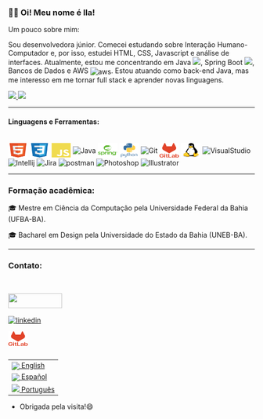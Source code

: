 ### 👩‍💻 Oi! Meu nome é Ila!

<!--
**ilamuniz/ilamuniz** is a ✨ _special_ ✨ repository because its `README.md` (this file) appears on your GitHub profile.
-->

Um pouco sobre mim:

Sou desenvolvedora júnior. Comecei estudando sobre Interação Humano-Computador e, por isso, estudei HTML, CSS, Javascript e análise de interfaces. Atualmente, estou me concentrando em Java <img width="20" src="https://cdn.jsdelivr.net/gh/devicons/devicon/icons/java/java-original.svg" />, Spring Boot <img width="20" src="https://cdn.jsdelivr.net/gh/devicons/devicon/icons/spring/spring-original.svg" />, Bancos de Dados e AWS <img align = "center" src="https://i.imgur.com/IhS1TUg.png" alt="aws" width="30" height="30"/>. Estou atuando como back-end Java, mas me interesso em me tornar full stack e aprender novas linguagens.


<div>
  <a href="https://github.com/ilamuniz">
  <img height="160em" src="https://github-readme-stats.vercel.app/api?username=ilamuniz&show_icons=true&theme=tokyonight&include_all_commits=true&count_private=true">
  <img height="160em" src="https://github-readme-stats.vercel.app/api/top-langs/?username=ilamuniz&layout=compact&langs_count=7&theme=tokyonight"></a>
</div>
	
___
	
#### Linguagens e Ferramentas:

<div style="display: inline_block"><br>
	<img align="center" alt="HTML" height="30" width="40" src="https://raw.githubusercontent.com/devicons/devicon/master/icons/html5/html5-original.svg" />
	<img align="center" alt="CSS" height="30" width="40" src="https://raw.githubusercontent.com/devicons/devicon/master/icons/css3/css3-original.svg" />
	<img align="center" alt="JavaScript" height="30" width="40" src="https://raw.githubusercontent.com/devicons/devicon/master/icons/javascript/javascript-plain.svg"/>
	<img align="center" alt="Java" height="30" width="40" src="https://raw.githubusercontent.com/jmnote/z-icons/master/svg/java.svg"/>
	<img align="center" alt="Spring" height="30" width="40" src="https://raw.githubusercontent.com/devicons/devicon/master/icons/spring/spring-original-wordmark.svg"/>
	<img align="center" alt="Python" height="30" width="40" src="https://github.com/devicons/devicon/blob/master/icons/python/python-original-wordmark.svg"/>
	<img align="center" alt="Git" height="30" width="40" src="https://raw.githubusercontent.com/jmnote/z-icons/master/svg/git.svg">
	<img align="center" alt="GitLab" height="30" width="40" src="https://raw.githubusercontent.com/devicons/devicon/master/icons/gitlab/gitlab-plain-wordmark.svg">	
	<img align="center" alt="Linux" height="30" width="40" src="https://github.com/devicons/devicon/blob/master/icons/linux/linux-original.svg">
	<img align="center" alt="VisualStudio" height="30" width="40" src="https://cdn.jsdelivr.net/gh/devicons/devicon/icons/vscode/vscode-original.svg">
	<img align="center" alt="Intellij" height="30" width="40" src="https://cdn.jsdelivr.net/gh/devicons/devicon/icons/intellij/intellij-original.svg">
	<img align="center" alt="Jira" height="30" width="40" src="https://cdn.jsdelivr.net/gh/devicons/devicon/icons/jira/jira-original-wordmark.svg" />
	<img align= "center" alt="postman" height="35" width="35" src="https://i.imgur.com/WVuA8RH.png"/>
	<img align="center" alt="Photoshop" height="30" width="40" src="https://cdn.jsdelivr.net/gh/devicons/devicon/icons/photoshop/photoshop-plain.svg">
	<img align="center" alt="Illustrator" height="30" width="40" src="https://cdn.jsdelivr.net/gh/devicons/devicon/icons/illustrator/illustrator-plain.svg">
</div>
	
___

### Formação acadêmica:

🎓  Mestre em Ciência da Computação pela Universidade Federal da Bahia (UFBA-BA).

🎓  Bacharel em Design pela Universidade do Estado da Bahia (UNEB-BA).

___

### Contato:

<div style="display: inline_block"><br>

[<img src="https://img.shields.io/badge/Gmail-D14836?style=for-the-badge&logo=gmail&logoColor=white" height="30" width="110" align ="center">](mailto:ilammuniz@gmail.com)

<a href="https://www.linkedin.com/in/ila-mascarenhas-muniz-58834966/" target="_blank"><img align="center" src="https://img.shields.io/badge/LinkedIn-0077B5?style=for-the-badge&logo=linkedin&logoColor=white" alt="linkedin" height="30" width="110" /></a>
	
<a href="https://gitlab.com/ilamuniz"><img align="center" alt="GitLab" height="30" width="40" src="https://raw.githubusercontent.com/devicons/devicon/master/icons/gitlab/gitlab-plain-wordmark.svg" /></a>
	
</div>
<div>
	<table align="right">
		<tr><td><a href="README_english.md"><img src="https://i.imgur.com/Ja6zOUB.png" height="18.5" align="center"> English</a></td></tr>
		<tr><td><a href="README_espanol.md"><img src="https://i.imgur.com/aTLvLiO.png" height="18.5" align="center"> Español</a></td></tr>
		<tr><td><a href="README.md"><img src="https://i.imgur.com/0AUV6Hy.png" height="16 align="center">  Português</a></td></tr>
	</table>
</div>

___
	

  - Obrigada pela visita!😄 
 
